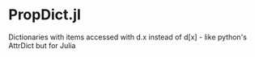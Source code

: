 # PropDict.jl
Dictionaries with items accessed with d.x instead of d[x] - like python's AttrDict but for Julia

